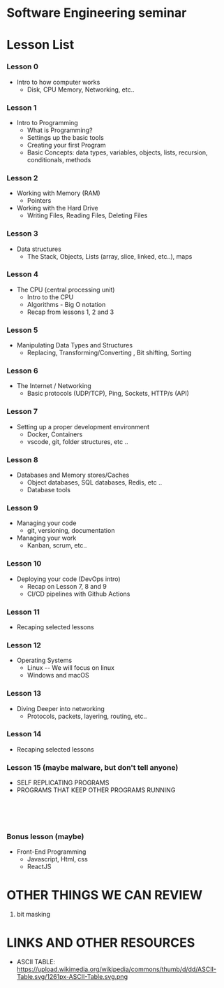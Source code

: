# Software Engineering seminar

# Lesson List

### Lesson 0
 * Intro to how computer works
    - Disk, CPU Memory, Networking, etc..

### Lesson 1
 * Intro to Programming
    - What is Programming?
    - Settings up the basic tools
    - Creating your first Program
    - Basic Concepts: data types, variables, objects, lists, recursion, conditionals, methods

### Lesson 2
 * Working with Memory (RAM)
   - Pointers
 * Working with the Hard Drive
   - Writing Files, Reading Files, Deleting Files

### Lesson 3
 * Data structures
    - The Stack, Objects, Lists (array, slice, linked, etc..), maps

### Lesson 4
 * The CPU (central processing unit)
    - Intro to the CPU
    - Algorithms - Big O notation
    - Recap from lessons 1, 2 and 3

### Lesson 5
 * Manipulating Data Types and Structures
    - Replacing, Transforming/Converting , Bit shifting, Sorting

### Lesson 6
 * The Internet / Networking 
    - Basic protocols (UDP/TCP), Ping, Sockets, HTTP/s (API)

### Lesson 7
 * Setting up a proper development environment
    - Docker, Containers
    - vscode, git, folder structures, etc ..

### Lesson 8
 * Databases and Memory stores/Caches
   - Object databases, SQL databases, Redis, etc ..
   - Database tools

### Lesson 9
 * Managing your code
    - git, versioning, documentation
 * Managing your work
    - Kanban, scrum, etc..


### Lesson 10
 * Deploying your code (DevOps intro)
    - Recap on Lesson 7, 8 and 9
    - CI/CD pipelines with Github Actions

### Lesson 11
 * Recaping selected lessons

### Lesson 12
 * Operating Systems
    - Linux -- We will focus on linux
    - Windows and macOS

### Lesson 13
 * Diving Deeper into networking
    - Protocols, packets, layering, routing, etc..

### Lesson 14
 * Recaping selected lessons

### Lesson 15 (maybe malware, but don't tell anyone)
 * SELF REPLICATING PROGRAMS
 * PROGRAMS THAT KEEP OTHER PROGRAMS RUNNING

<br>
<br>
<br>

### Bonus lesson (maybe)
 * Front-End Programming
    - Javascript, Html, css
    - ReactJS

# OTHER THINGS WE CAN REVIEW
1. bit masking

# LINKS AND OTHER RESOURCES
 - ASCII TABLE: https://upload.wikimedia.org/wikipedia/commons/thumb/d/dd/ASCII-Table.svg/1261px-ASCII-Table.svg.png